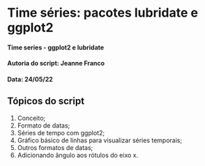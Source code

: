 # Time séries: pacotes lubridate e ggplot2

#### Time series - ggplot2 e lubridate
#### Autoria do script: Jeanne Franco 
#### Data: 24/05/22

## Tópicos do script

1. Conceito;
2. Formato de datas;
3. Séries de tempo com ggplot2;
4. Gráfico básico de linhas para visualizar séries temporais;
5. Outros formatos de datas;
6. Adicionando ângulo aos rótulos do eixo x.
